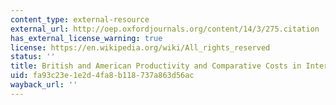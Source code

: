 ```yaml
---
content_type: external-resource
external_url: http://oep.oxfordjournals.org/content/14/3/275.citation
has_external_license_warning: true
license: https://en.wikipedia.org/wiki/All_rights_reserved
status: ''
title: British and American Productivity and Comparative Costs in International Trade
uid: fa93c23e-1e2d-4fa8-b118-737a863d56ac
wayback_url: ''
---
```

